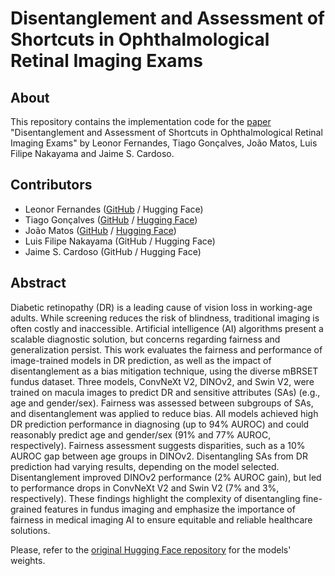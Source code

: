 # Disentanglement and Assessment of Shortcuts in Ophthalmological Retinal Imaging Exams
## About
This repository contains the implementation code for the [paper](https://arxiv.org/abs/2507.09640) "Disentanglement and Assessment of Shortcuts in Ophthalmological Retinal Imaging Exams" by Leonor Fernandes, Tiago Gonçalves, João Matos, Luis Filipe Nakayama and Jaime S. Cardoso.

## Contributors
* Leonor Fernandes ([GitHub](https://github.com/leofer99) / Hugging Face)
* Tiago Gonçalves ([GitHub](https://github.com/TiagoFilipeSousaGoncalves) / [Hugging Face](https://huggingface.co/tiagofilipesousagoncalves))
* João Matos ([GitHub](https://github.com/joamats) / [Hugging Face](https://huggingface.co/joamats))
* Luis Filipe Nakayama (GitHub / Hugging Face)
* Jaime S. Cardoso (GitHub / Hugging Face)

## Abstract
Diabetic retinopathy (DR) is a leading cause of vision loss in working-age adults. While screening reduces the risk of blindness, traditional imaging is often costly and inaccessible. Artificial intelligence (AI) algorithms present a scalable diagnostic solution, but concerns regarding fairness and generalization persist. This work evaluates the fairness and performance of image-trained models in DR prediction, as well as the impact of disentanglement as a bias mitigation technique, using the diverse mBRSET fundus dataset. Three models, ConvNeXt V2, DINOv2, and Swin V2, were trained on macula images to predict DR and sensitive attributes (SAs) (e.g., age and gender/sex). Fairness was assessed between subgroups of SAs, and disentanglement was applied to reduce bias. All models achieved high DR prediction performance in diagnosing (up to 94% AUROC) and could reasonably predict age and gender/sex (91% and 77% AUROC, respectively). Fairness assessment suggests disparities, such as a 10% AUROC gap between age groups in DINOv2. Disentangling SAs from DR prediction had varying results, depending on the model selected. Disentanglement improved DINOv2 performance (2% AUROC gain), but led to performance drops in ConvNeXt V2 and Swin V2 (7% and 3%, respectively). These findings highlight the complexity of disentangling fine-grained features in fundus imaging and emphasize the importance of fairness in medical imaging AI to ensure equitable and reliable healthcare solutions.

Please, refer to the [original Hugging Face repository](https://huggingface.co/tiagofilipesousagoncalves/disentanglement_retinal_images) for the models' weights.